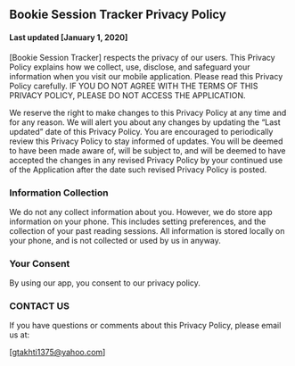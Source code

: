 ## Bookie Session Tracker Privacy Policy

#### Last updated [January 1, 2020]

[Bookie Session Tracker] respects the privacy of our users. This Privacy Policy explains how we collect, use, disclose, and safeguard your information when you visit our mobile application. Please read this Privacy Policy carefully.  IF YOU DO NOT AGREE WITH THE TERMS OF THIS PRIVACY POLICY, PLEASE DO NOT ACCESS THE APPLICATION. 

We reserve the right to make changes to this Privacy Policy at any time and for any reason.  We will alert you about any changes by updating the “Last updated” date of this Privacy Policy.  You are encouraged to periodically review this Privacy Policy to stay informed of updates. You will be deemed to have been made aware of, will be subject to, and will be deemed to have accepted the changes in any revised Privacy Policy by your continued use of the Application after the date such revised Privacy Policy is posted.  

### Information Collection

We do not any collect information about you. However, we do store app information on your phone. This includes setting preferences, and the collection of your past reading sessions. All information is stored locally on your phone, and is not collected or used by us in anyway.    

### Your Consent

By using our app, you consent to our privacy policy.

### CONTACT US

If you have questions or comments about this Privacy Policy, please email us at:

[gtakhti1375@yahoo.com]
